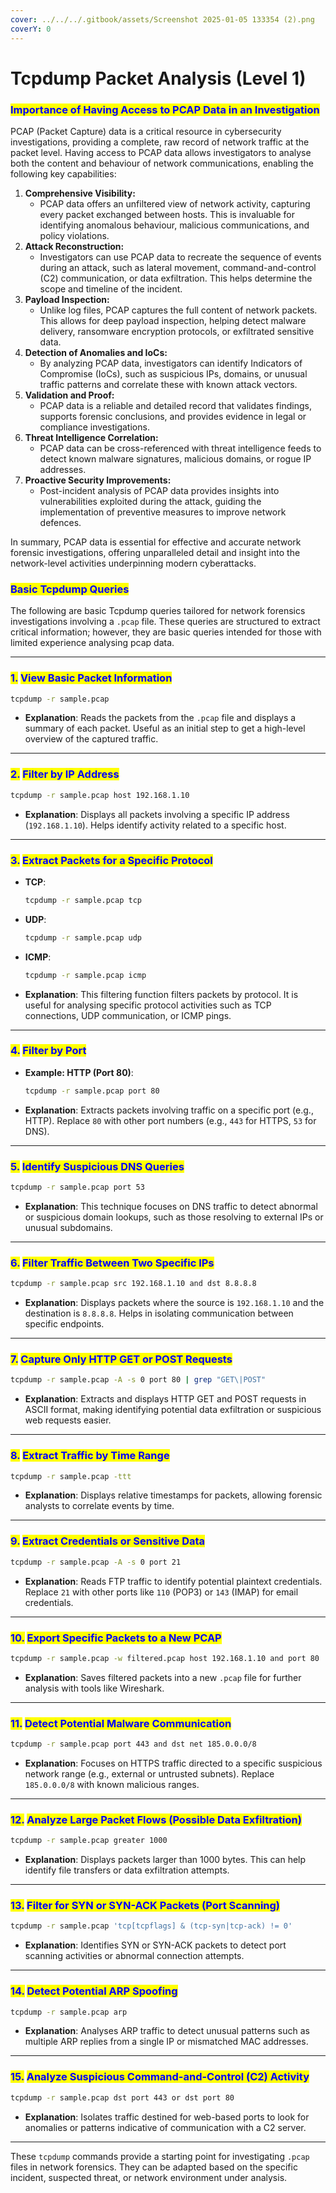 ```yaml
---
cover: ../../../.gitbook/assets/Screenshot 2025-01-05 133354 (2).png
coverY: 0
---
```


# Tcpdump Packet Analysis (Level 1)

### <mark style="color:blue;">**Importance of Having Access to PCAP Data in an Investigation**</mark>

PCAP (Packet Capture) data is a critical resource in cybersecurity investigations, providing a complete, raw record of network traffic at the packet level. Having access to PCAP data allows investigators to analyse both the content and behaviour of network communications, enabling the following key capabilities:

1. **Comprehensive Visibility:**
   * PCAP data offers an unfiltered view of network activity, capturing every packet exchanged between hosts. This is invaluable for identifying anomalous behaviour, malicious communications, and policy violations.
2. **Attack Reconstruction:**
   * Investigators can use PCAP data to recreate the sequence of events during an attack, such as lateral movement, command-and-control (C2) communication, or data exfiltration. This helps determine the scope and timeline of the incident.
3. **Payload Inspection:**
   * Unlike log files, PCAP captures the full content of network packets. This allows for deep payload inspection, helping detect malware delivery, ransomware encryption protocols, or exfiltrated sensitive data.
4. **Detection of Anomalies and IoCs:**
   * By analyzing PCAP data, investigators can identify Indicators of Compromise (IoCs), such as suspicious IPs, domains, or unusual traffic patterns and correlate these with known attack vectors.
5. **Validation and Proof:**
   * PCAP data is a reliable and detailed record that validates findings, supports forensic conclusions, and provides evidence in legal or compliance investigations.
6. **Threat Intelligence Correlation:**
   * PCAP data can be cross-referenced with threat intelligence feeds to detect known malware signatures, malicious domains, or rogue IP addresses.
7. **Proactive Security Improvements:**
   * Post-incident analysis of PCAP data provides insights into vulnerabilities exploited during the attack, guiding the implementation of preventive measures to improve network defences.

In summary, PCAP data is essential for effective and accurate network forensic investigations, offering unparalleled detail and insight into the network-level activities underpinning modern cyberattacks.

### <mark style="color:blue;">Basic Tcpdump Queries</mark>

The following are basic Tcpdump queries tailored for network forensics investigations involving a `.pcap` file. These queries are structured to extract critical information; however, they are basic queries intended for those with limited experience analysing pcap data.

***

### <mark style="color:blue;">1.</mark> <mark style="color:blue;"></mark><mark style="color:blue;">**View Basic Packet Information**</mark>

```bash
tcpdump -r sample.pcap
```

* **Explanation**: Reads the packets from the `.pcap` file and displays a summary of each packet. Useful as an initial step to get a high-level overview of the captured traffic.

***

### <mark style="color:blue;">2.</mark> <mark style="color:blue;"></mark><mark style="color:blue;">**Filter by IP Address**</mark>

```bash
tcpdump -r sample.pcap host 192.168.1.10
```

* **Explanation**: Displays all packets involving a specific IP address (`192.168.1.10`). Helps identify activity related to a specific host.

***

### <mark style="color:blue;">3.</mark> <mark style="color:blue;"></mark><mark style="color:blue;">**Extract Packets for a Specific Protocol**</mark>

*   **TCP**:

    ```bash
    tcpdump -r sample.pcap tcp
    ```
*   **UDP**:

    ```bash
    tcpdump -r sample.pcap udp
    ```
*   **ICMP**:

    ```bash
    tcpdump -r sample.pcap icmp
    ```
* **Explanation**: This filtering function filters packets by protocol. It is useful for analysing specific protocol activities such as TCP connections, UDP communication, or ICMP pings.

***

### <mark style="color:blue;">4.</mark> <mark style="color:blue;"></mark><mark style="color:blue;">**Filter by Port**</mark>

*   **Example: HTTP (Port 80)**:

    ```bash
    tcpdump -r sample.pcap port 80
    ```
* **Explanation**: Extracts packets involving traffic on a specific port (e.g., HTTP). Replace `80` with other port numbers (e.g., `443` for HTTPS, `53` for DNS).

***

### <mark style="color:blue;">5.</mark> <mark style="color:blue;"></mark><mark style="color:blue;">**Identify Suspicious DNS Queries**</mark>

```bash
tcpdump -r sample.pcap port 53
```

* **Explanation**: This technique focuses on DNS traffic to detect abnormal or suspicious domain lookups, such as those resolving to external IPs or unusual subdomains.

***

### <mark style="color:blue;">6.</mark> <mark style="color:blue;"></mark><mark style="color:blue;">**Filter Traffic Between Two Specific IPs**</mark>

```bash
tcpdump -r sample.pcap src 192.168.1.10 and dst 8.8.8.8
```

* **Explanation**: Displays packets where the source is `192.168.1.10` and the destination is `8.8.8.8`. Helps in isolating communication between specific endpoints.

***

### <mark style="color:blue;">7.</mark> <mark style="color:blue;"></mark><mark style="color:blue;">**Capture Only HTTP GET or POST Requests**</mark>

```bash
tcpdump -r sample.pcap -A -s 0 port 80 | grep "GET\|POST"
```

* **Explanation**: Extracts and displays HTTP GET and POST requests in ASCII format, making identifying potential data exfiltration or suspicious web requests easier.

***

### <mark style="color:blue;">8.</mark> <mark style="color:blue;"></mark><mark style="color:blue;">**Extract Traffic by Time Range**</mark>

```bash
tcpdump -r sample.pcap -ttt
```

* **Explanation**: Displays relative timestamps for packets, allowing forensic analysts to correlate events by time.

***

### <mark style="color:blue;">9.</mark> <mark style="color:blue;"></mark><mark style="color:blue;">**Extract Credentials or Sensitive Data**</mark>

```bash
tcpdump -r sample.pcap -A -s 0 port 21
```

* **Explanation**: Reads FTP traffic to identify potential plaintext credentials. Replace `21` with other ports like `110` (POP3) or `143` (IMAP) for email credentials.

***

### <mark style="color:blue;">10.</mark> <mark style="color:blue;"></mark><mark style="color:blue;">**Export Specific Packets to a New PCAP**</mark>

```bash
tcpdump -r sample.pcap -w filtered.pcap host 192.168.1.10 and port 80
```

* **Explanation**: Saves filtered packets into a new `.pcap` file for further analysis with tools like Wireshark.

***

### <mark style="color:blue;">11.</mark> <mark style="color:blue;"></mark><mark style="color:blue;">**Detect Potential Malware Communication**</mark>

```bash
tcpdump -r sample.pcap port 443 and dst net 185.0.0.0/8
```

* **Explanation**: Focuses on HTTPS traffic directed to a specific suspicious network range (e.g., external or untrusted subnets). Replace `185.0.0.0/8` with known malicious ranges.

***

### <mark style="color:blue;">12.</mark> <mark style="color:blue;"></mark><mark style="color:blue;">**Analyze Large Packet Flows (Possible Data Exfiltration)**</mark>

```bash
tcpdump -r sample.pcap greater 1000
```

* **Explanation**: Displays packets larger than 1000 bytes. This can help identify file transfers or data exfiltration attempts.

***

### <mark style="color:blue;">13.</mark> <mark style="color:blue;"></mark><mark style="color:blue;">**Filter for SYN or SYN-ACK Packets (Port Scanning)**</mark>

```bash
tcpdump -r sample.pcap 'tcp[tcpflags] & (tcp-syn|tcp-ack) != 0'
```

* **Explanation**: Identifies SYN or SYN-ACK packets to detect port scanning activities or abnormal connection attempts.

***

### <mark style="color:blue;">14.</mark> <mark style="color:blue;"></mark><mark style="color:blue;">**Detect Potential ARP Spoofing**</mark>

```bash
tcpdump -r sample.pcap arp
```

* **Explanation**: Analyses ARP traffic to detect unusual patterns such as multiple ARP replies from a single IP or mismatched MAC addresses.

***

### <mark style="color:blue;">15.</mark> <mark style="color:blue;"></mark><mark style="color:blue;">**Analyze Suspicious Command-and-Control (C2) Activity**</mark>

```bash
tcpdump -r sample.pcap dst port 443 or dst port 80
```

* **Explanation**: Isolates traffic destined for web-based ports to look for anomalies or patterns indicative of communication with a C2 server.

***

These `tcpdump` commands provide a starting point for investigating `.pcap` files in network forensics. They can be adapted based on the specific incident, suspected threat, or network environment under analysis.
